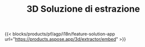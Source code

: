 ﻿---
title: 3D Soluzione di estrazione 
weight: 7730
url: /it/extractor
limit: 
description: Converti 3D file in Autodesk, Draco, Wavefront, 3D Studio e molti altri formati
---
{{< blocks/products/pf/agp/i18n/feature-solution-app url="https://products.aspose.app/3d/extractor/embed" >}} 

